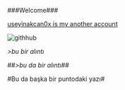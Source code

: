 ###Welcome###

[useyinakcan0x is my another account](https://github.com/cbesmhsyn96)

![githhub](https://cdn.pixabay.com/photo/2013/07/12/19/25/github-154769_960_720.png)

_>bu bir alıntı_

##_>bu da bir alıntı_##

#Bu da başka bir puntodaki yazı#
